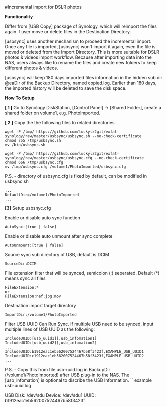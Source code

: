 #Incremental import for DSLR photos

**Functionality**

Differ from [USB Copy] package of Synology, which will reimport the files again if user move or delete files in the Destination Directory.

[usbsync] uses another mechanism to proceed the incremental import. Once any file is imported, [usbsync] won't import it again, even the file is moved or deleted from the Import Directory. This is more suitable for DSLR photos & videos import workflow. Because after importing data into the NAS, users always like to rename the files and create new folders to keep different photos & videos.

[usbsync] will keep 180 days imported files information in the hidden sub dir @eaDir of the Backup Directory, named copied.log. Earlier than 180 days, the imported history will be deleted to save the disk space.

**How To Setup**

**[ 1 ]** Go to Synology DiskStation, [Control Panel] -> [Shared Folder], create a shared folder on volume1, e.g. PhotoImported.

**[ 2 ]** Copy the the following files to related directories
```
wget -P /tmp/ https://github.com/luckylz2git/exfat-synology/raw/master/usbsync/usbsync.sh --no-check-certificate
chmod 755 /tmp/usbsync.sh
mv /bin/usbsync.sh

wget -P /tmp/ https://github.com/luckylz2git/exfat-synology/raw/master/usbsync/usbsync.cfg --no-check-certificate
chmod 666 /tmp/usbsync.cfg
mv /tmp/usbsync.cfg /volume1/PhotoImported/usbsync.cfg
```
P.S. - directory of usbsync.cfg is fixed by default, can be modified in usbsync.sh
```
...
DefaultDir=/volume1/PhotoImported
...
```

**[3]** Setup usbsnyc.cfg

Enable or disable auto sync function
```
AutoSync:[true | false]
```

Enable or disable auto unmount after sync complete
```
AutoUnmount:[true | false]
```

Source sync sub directory of USB, default is DCIM
```
SourceDir:DCIM
```

File extension filter that will be synced, semicolon (;) seperated. Default (*) means sync all files
```
FileExtension:*
or
FileExtension:nef;jpg;mov
```

Destination import target directory
```
ImportDir:/volume1/PhotoImported
```

Filter USB UUID Can Run Sync. 
If multiple USB need to be synced, input multiple lines of USB UUID as the following:
```
IncludeUUID:[usb_uuid1][,usb_infomation1]
IncludeUUID:[usb_uuid2][,usb_infomation2]
...
IncludeUUID:b1912eac1eb562007524467b58f3423f,EXAMPLE_USB_UUID1
IncludeUUID:c1912eac1eb562007524467b58f3423f,EXAMPLE_USB_UUID2
...
```
P.S. - Copy this from file usb-uuid.log in BackupDir (/volume1/PhotoImported) after USB plug-in to the NAS. The [usb_infomation] is optional to discribe the USB Information.
``
example usb-uuid.log

USB Disk: /dev/sdu
Device: /dev/sdu1
UUID: b1912eac1eb562007524467b58f3423f
```
